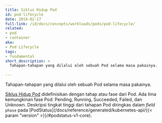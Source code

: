 ```yaml
---
title: Siklus Hidup Pod
id: pod-lifecycle
date: 2019-02-17
full-link: /id/docs/concepts/workloads/pods/pod-lifecycle/
related:
- pod
- container
aka:
- Pod Lifecycle
tags:
- fundamental
short_description: >
  Tahapan-tahapan yang dilalui oleh sebuah Pod selama masa pakainya.
 
---
```

Tahapan-tahapan yang dilalui oleh sebuah Pod selama masa pakainya.

<!--more--> 

[Siklus Hidup Pod](/id/docs/concepts/workloads/pods/pod-lifecycle/) didefinisikan dengan tahap atau fase dari Pod. Ada lima kemungkinan fase Pod: Pending, Running, Succeeded, Failed, dan Unknown. Deskripsi tingkat tinggi dari tahapan Pod diringkas dalam _field_ `phase` pada [PodStatus](/docs/reference/generated/kubernetes-api/{{< param "version" >}}/#podstatus-v1-core).
